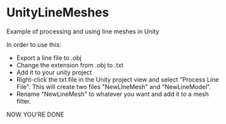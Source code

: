 UnityLineMeshes
===============

Example of processing and using line meshes in Unity

In order to use this:
- Export a line file to .obj
- Change the extension from .obj to .txt
- Add it to your unity project
- Right-click the txt file in the Unity project view and select "Process Line File".  This will create two files "NewLineMesh" and "NewLineModel".
- Rename "NewLineMesh" to whatever you want and add it to a mesh filter.

NOW YOU'RE DONE
